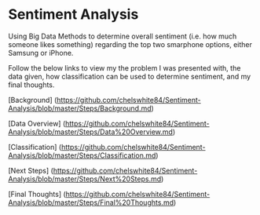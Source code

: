 # Sentiment Analysis

Using Big Data Methods to determine overall sentiment (i.e. how much someone likes something) regarding the top two smarphone options, either Samsung or iPhone. 

Follow the below links to view my the problem I was presented with, the data given, how classification can be used to determine sentiment, and my final thoughts. 

[Background] (https://github.com/chelswhite84/Sentiment-Analysis/blob/master/Steps/Background.md)

[Data Overview] (https://github.com/chelswhite84/Sentiment-Analysis/blob/master/Steps/Data%20Overview.md)

[Classification] (https://github.com/chelswhite84/Sentiment-Analysis/blob/master/Steps/Classification.md)

[Next Steps] (https://github.com/chelswhite84/Sentiment-Analysis/blob/master/Steps/Next%20Steps.md)

[Final Thoughts] (https://github.com/chelswhite84/Sentiment-Analysis/blob/master/Steps/Final%20Thoughts.md) 


